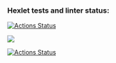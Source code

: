 ### Hexlet tests and linter status:

[![Actions Status](https://github.com/Mogido/frontend-project-lvl1/workflows/hexlet-check/badge.svg)](https://github.com/Mogido/frontend-project-lvl1/actions)

<a href="https://codeclimate.com/github/codeclimate/codeclimate/maintainability"><img src="https://api.codeclimate.com/v1/badges/a99a88d28ad37a79dbf6/maintainability" /></a>

[![Actions Status](https://github.com/Mogido/frontend-project-lvl1/workflows/eslint-check/badge.svg)](https://github.com/Mogido/frontend-project-lvl1/actions)
